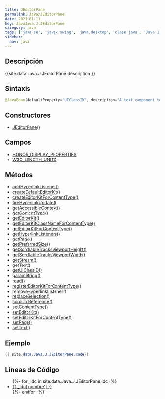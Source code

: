 ```yaml
---
title: JEditorPane
permalink: Java/JEditorPane
date: 2021-01-11
key: JavaJava.J.JEditorPane
category: java
tags: ['java se', 'javax.swing', 'java.desktop', 'clase java', 'Java 1.2']
sidebar: 
  nav: java
---
```


## Descripción
{{site.data.Java.J.JEditorPane.description }}

## Sintaxis
~~~java
@JavaBean(defaultProperty="UIClassID", description="A text component to edit various types of content.") public class JEditorPane extends JTextComponent
~~~

## Constructores
* [JEditorPane()](/Java/JEditorPane/JEditorPane/)

## Campos
* [HONOR_DISPLAY_PROPERTIES](/Java/JEditorPane/HONOR_DISPLAY_PROPERTIES)
* [W3C_LENGTH_UNITS](/Java/JEditorPane/W3C_LENGTH_UNITS)

## Métodos
* [addHyperlinkListener()](/Java/JEditorPane/addHyperlinkListener)
* [createDefaultEditorKit()](/Java/JEditorPane/createDefaultEditorKit)
* [createEditorKitForContentType()](/Java/JEditorPane/createEditorKitForContentType)
* [fireHyperlinkUpdate()](/Java/JEditorPane/fireHyperlinkUpdate)
* [getAccessibleContext()](/Java/JEditorPane/getAccessibleContext)
* [getContentType()](/Java/JEditorPane/getContentType)
* [getEditorKit()](/Java/JEditorPane/getEditorKit)
* [getEditorKitClassNameForContentType()](/Java/JEditorPane/getEditorKitClassNameForContentType)
* [getEditorKitForContentType()](/Java/JEditorPane/getEditorKitForContentType)
* [getHyperlinkListeners()](/Java/JEditorPane/getHyperlinkListeners)
* [getPage()](/Java/JEditorPane/getPage)
* [getPreferredSize()](/Java/JEditorPane/getPreferredSize)
* [getScrollableTracksViewportHeight()](/Java/JEditorPane/getScrollableTracksViewportHeight)
* [getScrollableTracksViewportWidth()](/Java/JEditorPane/getScrollableTracksViewportWidth)
* [getStream()](/Java/JEditorPane/getStream)
* [getText()](/Java/JEditorPane/getText)
* [getUIClassID()](/Java/JEditorPane/getUIClassID)
* [paramString()](/Java/JEditorPane/paramString)
* [read()](/Java/JEditorPane/read)
* [registerEditorKitForContentType()](/Java/JEditorPane/registerEditorKitForContentType)
* [removeHyperlinkListener()](/Java/JEditorPane/removeHyperlinkListener)
* [replaceSelection()](/Java/JEditorPane/replaceSelection)
* [scrollToReference()](/Java/JEditorPane/scrollToReference)
* [setContentType()](/Java/JEditorPane/setContentType)
* [setEditorKit()](/Java/JEditorPane/setEditorKit)
* [setEditorKitForContentType()](/Java/JEditorPane/setEditorKitForContentType)
* [setPage()](/Java/JEditorPane/setPage)
* [setText()](/Java/JEditorPane/setText)

## Ejemplo
~~~java
{{ site.data.Java.J.JEditorPane.code}}
~~~

## Líneas de Código
<ul>
{%- for _ldc in site.data.Java.J.JEditorPane.ldc -%}
   <li>
       <a href="{{_ldc['url'] }}">{{ _ldc['nombre'] }}</a>
   </li>
{%- endfor -%}
</ul>
